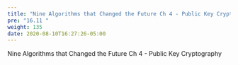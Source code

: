 ```yaml
---
title: "Nine Algorithms that Changed the Future Ch 4 - Public Key Cryptography"
pre: "16.11 "
weight: 135
date: 2020-08-10T16:27:26-05:00
---
```


Nine Algorithms that Changed the Future Ch 4 - Public Key Cryptography